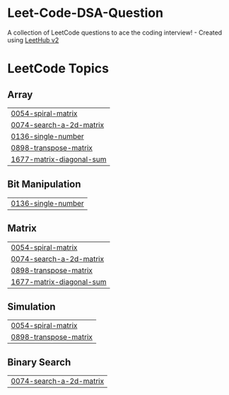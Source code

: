 # Leet-Code-DSA-Question
A collection of LeetCode questions to ace the coding interview! - Created using [LeetHub v2](https://github.com/arunbhardwaj/LeetHub-2.0)

<!---LeetCode Topics Start-->
# LeetCode Topics
## Array
|  |
| ------- |
| [0054-spiral-matrix](https://github.com/prathamesh-6099/LeetCode-DSA-Questions/tree/master/0054-spiral-matrix) |
| [0074-search-a-2d-matrix](https://github.com/prathamesh-6099/LeetCode-DSA-Questions/tree/master/0074-search-a-2d-matrix) |
| [0136-single-number](https://github.com/prathamesh-6099/LeetCode-DSA-Questions/tree/master/0136-single-number) |
| [0898-transpose-matrix](https://github.com/prathamesh-6099/LeetCode-DSA-Questions/tree/master/0898-transpose-matrix) |
| [1677-matrix-diagonal-sum](https://github.com/prathamesh-6099/LeetCode-DSA-Questions/tree/master/1677-matrix-diagonal-sum) |
## Bit Manipulation
|  |
| ------- |
| [0136-single-number](https://github.com/prathamesh-6099/LeetCode-DSA-Questions/tree/master/0136-single-number) |
## Matrix
|  |
| ------- |
| [0054-spiral-matrix](https://github.com/prathamesh-6099/LeetCode-DSA-Questions/tree/master/0054-spiral-matrix) |
| [0074-search-a-2d-matrix](https://github.com/prathamesh-6099/LeetCode-DSA-Questions/tree/master/0074-search-a-2d-matrix) |
| [0898-transpose-matrix](https://github.com/prathamesh-6099/LeetCode-DSA-Questions/tree/master/0898-transpose-matrix) |
| [1677-matrix-diagonal-sum](https://github.com/prathamesh-6099/LeetCode-DSA-Questions/tree/master/1677-matrix-diagonal-sum) |
## Simulation
|  |
| ------- |
| [0054-spiral-matrix](https://github.com/prathamesh-6099/LeetCode-DSA-Questions/tree/master/0054-spiral-matrix) |
| [0898-transpose-matrix](https://github.com/prathamesh-6099/LeetCode-DSA-Questions/tree/master/0898-transpose-matrix) |
## Binary Search
|  |
| ------- |
| [0074-search-a-2d-matrix](https://github.com/prathamesh-6099/LeetCode-DSA-Questions/tree/master/0074-search-a-2d-matrix) |
<!---LeetCode Topics End-->